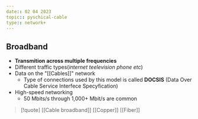 ```yaml
---
date:: 02 04 2023
topic:: pyschical-cable 
type:: network+
---
```

## Broadband
- **Transmition across multiple frequencies**
- Different traffic types(*internet teelevision phone etc*)
- Data on the "[[Cables]]" network
	- Type of connections used by this model is called **DOCSIS**
		(Data Over Cable Service Interfece Specyfication) 
- High-speed networking
	- 50 Mbits/s through 1,000+ Mbit/s are common
>[!quote] [[Cable broadband]] [[Copper]] [[Fiber]]